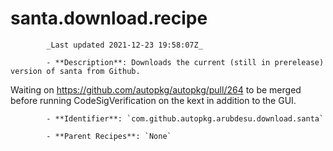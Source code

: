 # santa.download.recipe

            _Last updated 2021-12-23 19:58:07Z_

            - **Description**: Downloads the current (still in prerelease) version of santa from Github.
Waiting on https://github.com/autopkg/autopkg/pull/264 to be merged before running
CodeSigVerification on the kext in addition to the GUI.


            - **Identifier**: `com.github.autopkg.arubdesu.download.santa`

            - **Parent Recipes**: `None`
